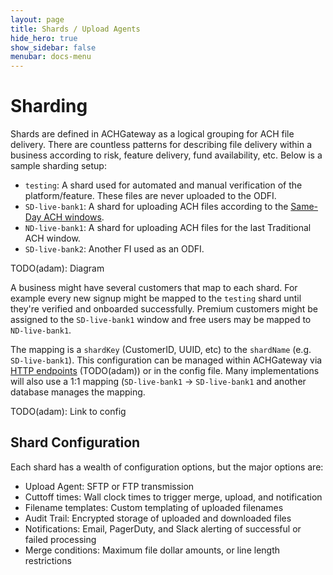 ```yaml
---
layout: page
title: Shards / Upload Agents
hide_hero: true
show_sidebar: false
menubar: docs-menu
---
```


# Sharding

Shards are defined in ACHGateway as a logical grouping for ACH file delivery. There are countless patterns for describing file delivery within a business according to risk, feature delivery, fund availability, etc. Below is a sample sharding setup:

- `testing`: A shard used for automated and manual verification of the platform/feature. These files are never uploaded to the ODFI.
- `SD-live-bank1`: A shard for uploading ACH files according to the [Same-Day ACH windows](https://www.nacha.org/system/files/2021-03/SDA_Schedules_and_Funds_Availability.pdf).
- `ND-live-bank1`: A shard for uploading ACH files for the last Traditional ACH window.
- `SD-live-bank2`: Another FI used as an ODFI.

TODO(adam): Diagram

A business might have several customers that map to each shard. For example every new signup might be mapped to the `testing` shard until they're verified and onboarded successfully. Premium customers might be assigned to the `SD-live-bank1` window and free users may be mapped to `ND-live-bank1`.

The mapping is a `shardKey` (CustomerID, UUID, etc) to the `shardName` (e.g. `SD-live-bank1`). This configuration can be managed within ACHGateway via [HTTP endpoints](#) (TODO(adam)) or in the config file. Many implementations will also use a 1:1 mapping (`SD-live-bank1` -> `SD-live-bank1` and another database manages the mapping.

TODO(adam): Link to config

## Shard Configuration

Each shard has a wealth of configuration options, but the major options are:

- Upload Agent: SFTP or FTP transmission
- Cuttoff times: Wall clock times to trigger merge, upload, and notification
- Filename templates: Custom templating of uploaded filenames
- Audit Trail: Encrypted storage of uploaded and downloaded files
- Notifications: Email, PagerDuty, and Slack alerting of successful or failed processing
- Merge conditions: Maximum file dollar amounts, or line length restrictions
